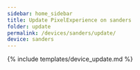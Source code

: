 ```yaml
---
sidebar: home_sidebar
title: Update PixelExperience on sanders
folder: update
permalink: /devices/sanders/update/
device: sanders
---
```

{% include templates/device_update.md %}

